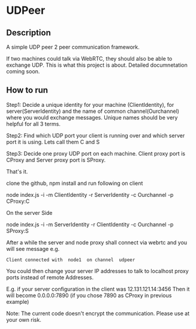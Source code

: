 # UDPeer

## Description

  A simple UDP peer 2 peer communication framework. 
  
  If two machines could talk via WebRTC, they should also be able to exchange UDP. This is what this project is about.
  Detailed documnetation coming soon.
  
## How to run

Step1: Decide a unique identity for your machine (ClientIdentity), for server(ServerIdentity) and the name of common channel(Ourchannel) where you would exchange messages. Unique names should be very helpful for all 3 terms.

Step2: Find which UDP port your client is running over and which server port it is using. Lets call them C and S

Step3: Decide one proxy UDP port on each machine. Client proxy port is CProxy and Server proxy port is SProxy.

That's it. 

clone the github, npm install and run following on client

node index.js -i -m ClientIdentity -r ServerIdentity -c Ourchannel -p CProxy:C

On the server Side

node index.js -i -m ServerIdentity -r ClientIdentity -c Ourchannel -p SProxy:S

After a while the server and node proxy shall connect via webrtc and you will see message e.g.

`Client connected with  node1  on channel  udpeer`

You could then change your server IP addresses to talk to localhost proxy ports instead of remote Addresses.

E.g. if your server configuration in the client was 12.131.121.14:3456
Then it will become 0.0.0.0:7890 (if you chose 7890 as CProxy in previous example)


Note: The current code doesn't encrypt the communication. Please use at your own risk.
